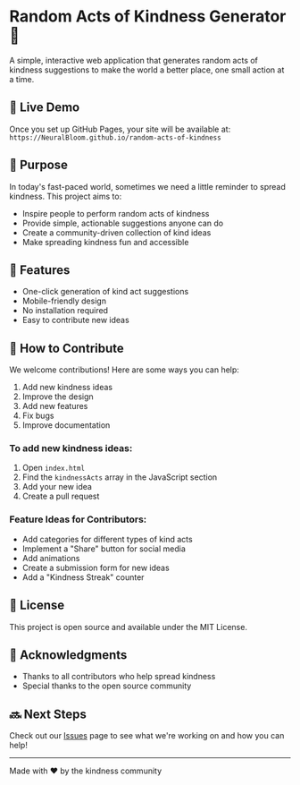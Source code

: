 # Random Acts of Kindness Generator 💝

A simple, interactive web application that generates random acts of kindness suggestions to make the world a better place, one small action at a time.

## 🌟 Live Demo
Once you set up GitHub Pages, your site will be available at: `https://NeuralBloom.github.io/random-acts-of-kindness`

## 🎯 Purpose
In today's fast-paced world, sometimes we need a little reminder to spread kindness. This project aims to:
- Inspire people to perform random acts of kindness
- Provide simple, actionable suggestions anyone can do
- Create a community-driven collection of kind ideas
- Make spreading kindness fun and accessible

## 🚀 Features
- One-click generation of kind act suggestions
- Mobile-friendly design
- No installation required
- Easy to contribute new ideas

## 🤝 How to Contribute
We welcome contributions! Here are some ways you can help:
1. Add new kindness ideas
2. Improve the design
3. Add new features
4. Fix bugs
5. Improve documentation

### To add new kindness ideas:
1. Open `index.html`
2. Find the `kindnessActs` array in the JavaScript section
3. Add your new idea
4. Create a pull request

### Feature Ideas for Contributors:
- Add categories for different types of kind acts
- Implement a "Share" button for social media
- Add animations
- Create a submission form for new ideas
- Add a "Kindness Streak" counter

## 📝 License
This project is open source and available under the MIT License.

## 🙏 Acknowledgments
- Thanks to all contributors who help spread kindness
- Special thanks to the open source community

## 🔜 Next Steps
Check out our [Issues](../../issues) page to see what we're working on and how you can help!

---
Made with ❤️ by the kindness community
